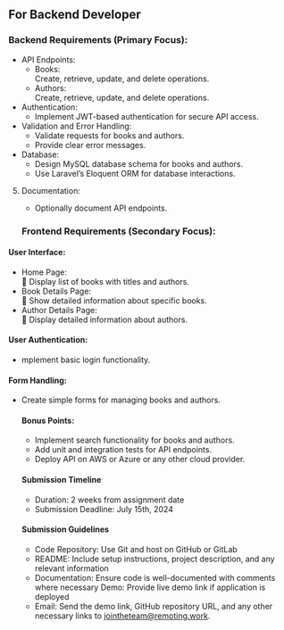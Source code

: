 ## For Backend Developer

### Backend Requirements (Primary Focus):

-   API Endpoints:
    -   Books:  
        Create, retrieve, update, and delete operations.
    -   Authors:  
        Create, retrieve, update, and delete operations.
-   Authentication:
    -   Implement JWT-based authentication for secure API access.
-   Validation and Error Handling:
    -   Validate requests for books and authors.
    -   Provide clear error messages.
-   Database:
    -   Design MySQL database schema for books and authors.
    -   Use Laravel’s Eloquent ORM for database interactions.

5. Documentation:

    - Optionally document API endpoints.

    ### Frontend Requirements (Secondary Focus):

#### User Interface:

-   Home Page:  
     Display list of books with titles and authors.
-   Book Details Page:  
     Show detailed information about specific books.
-   Author Details Page:  
     Display detailed information about authors.

#### User Authentication:

-   mplement basic login functionality.

#### Form Handling:

-   Create simple forms for managing books and authors.

    #### Bonus Points:

    -   Implement search functionality for books and authors.
    -   Add unit and integration tests for API endpoints.
    -   Deploy API on AWS or Azure or any other cloud provider.

    #### Submission Timeline

    -   Duration: 2 weeks from assignment date
    -   Submission Deadline: July 15th, 2024

    #### Submission Guidelines

    -   Code Repository: Use Git and host on GitHub or GitLab
    -   README: Include setup instructions, project description, and any relevant information
    -   Documentation: Ensure code is well-documented with comments where necessary
        Demo: Provide live demo link if application is deployed
    -   Email: Send the demo link, GitHub repository URL, and any other necessary links to
        jointheteam@remoting.work.
